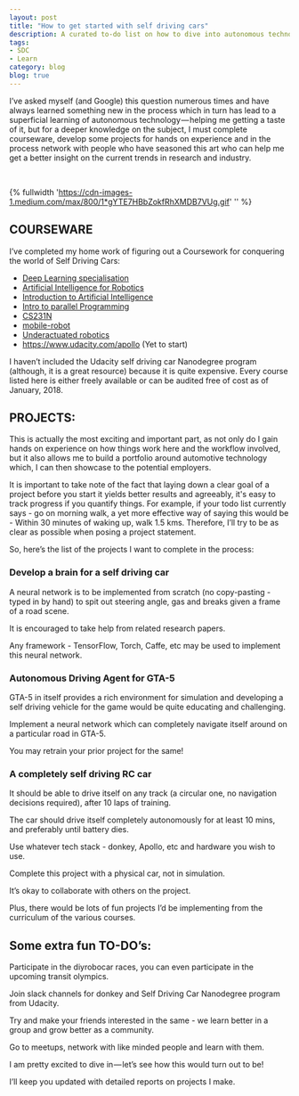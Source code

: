 ```yaml
---
layout: post
title: "How to get started with self driving cars"
description: A curated to-do list on how to dive into autonomous technology
tags:
- SDC
- Learn
category: blog
blog: true
---
```


<!--more-->

I’ve asked myself (and Google) this question numerous times and have always
learned something new in the process which in turn has lead to a superficial
learning of autonomous technology — helping me getting a taste of it, but for a
deeper knowledge on the subject, I must complete courseware, develop some
projects for hands on experience and in the process network with people who have
seasoned this art who can help me get a better insight on the current trends in
research and industry.

<br>

{% fullwidth
'https://cdn-images-1.medium.com/max/800/1*gYTE7HBbZokfRhXMDB7VUg.gif' '' %}

## COURSEWARE
I’ve completed my home work of figuring out a Coursework for conquering the
world of Self Driving Cars:

* [Deep Learning specialisation](deeplearning.ai)
* [Artificial Intelligence for Robotics](https://in.udacity.com/course/artificial-intelligence-for-robotics--cs373)
* [Introduction to Artificial Intelligence](https://in.udacity.com/course/intro-to-artificial-intelligence--cs271)
* [Intro to parallel Programming](https://www.udacity.com/course/intro-to-parallel-programming--cs344)
* [CS231N](cs231n.stanford.edu)
* [mobile-robot](https://www.coursera.org/learn/mobile-robot)
* [Underactuated robotics](https://www.edx.org/course/underactuated-robotics-mitx-6-832x-0)
* https://www.udacity.com/apollo (Yet to start)

I haven’t included the Udacity self driving car Nanodegree program (although, it
is a great resource) because it is quite expensive. Every course listed here
is either freely available or can be audited free of cost as of January, 2018.

## PROJECTS:
This is actually the most exciting and important part, as not only do I gain
hands on experience on how things work here and the workflow involved, but it
also allows me to build a portfolio around automotive technology which, I can
then showcase to the potential employers.

It is important to take note of the fact that laying down a clear goal of a
project before you start it yields better results and agreeably, it's easy to
track progress if you quantify things. For example, if your todo list currently
says - go on morning walk, a yet more effective way of saying this would be -
Within 30 minutes of waking up, walk 1.5 kms. Therefore, I’ll try to be as clear
as possible when posing a project statement.

So, here’s the list of the projects I want to complete in the process:
### Develop a brain for a self driving car
A neural network is to be implemented from scratch (no copy-pasting - typed
in by hand) to spit out steering angle, gas and breaks given a frame of a
road scene.

It is encouraged to take help from related research papers.

Any framework - TensorFlow, Torch, Caffe, etc may be used to implement this
neural network.

### Autonomous Driving Agent for GTA-5
GTA-5 in itself provides a rich environment for simulation and developing a self
driving vehicle for the game would be quite educating and challenging.

Implement a neural network which can completely navigate itself around on a
particular road in GTA-5.

You may retrain your prior project for the same!

### A completely self driving RC car
It should be able to drive itself on any track (a circular one, no navigation
decisions required), after 10 laps of training.

The car should drive itself completely autonomously for at least 10 mins, and
preferably until battery dies.

Use whatever tech stack - donkey, Apollo, etc and hardware you wish to use.

Complete this project with a physical car, not in simulation.

It’s okay to collaborate with others on the project.

Plus, there would be lots of fun projects I’d be implementing from the
curriculum of the various courses.

## Some extra fun TO-DO’s:

Participate in the diyrobocar races, you can even participate in the upcoming transit olympics.

Join slack channels for donkey and Self Driving Car Nanodegree program from Udacity.

Try and make your friends interested in the same - we learn better in a group and grow better as a community.

Go to meetups, network with like minded people and learn with them.

I am pretty excited to dive in — let’s see how this would turn out to be!

I’ll keep you updated with detailed reports on projects I make.
